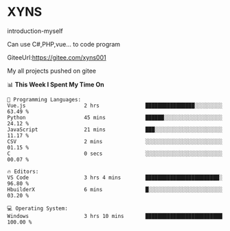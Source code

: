 # XYNS
introduction-myself

Can use C#,PHP,vue... to code program

GiteeUrl:https://gitee.com/xyns001

My all projects pushed on gitee

<!--START_SECTION:waka-->
📊 **This Week I Spent My Time On** 

```text
💬 Programming Languages: 
Vue.js                   2 hrs               ████████████████░░░░░░░░░   63.49 % 
Python                   45 mins             ██████░░░░░░░░░░░░░░░░░░░   24.12 % 
JavaScript               21 mins             ███░░░░░░░░░░░░░░░░░░░░░░   11.17 % 
CSV                      2 mins              ░░░░░░░░░░░░░░░░░░░░░░░░░   01.15 % 
C                        0 secs              ░░░░░░░░░░░░░░░░░░░░░░░░░   00.07 % 

🔥 Editors: 
VS Code                  3 hrs 4 mins        ████████████████████████░   96.80 % 
HbuilderX                6 mins              █░░░░░░░░░░░░░░░░░░░░░░░░   03.20 % 

💻 Operating System: 
Windows                  3 hrs 10 mins       █████████████████████████   100.00 % 
```


<!--END_SECTION:waka-->
